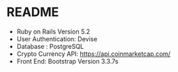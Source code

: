 # README

* Ruby on Rails Version 5.2
* User Authentication: Devise
* Database : PostgreSQL
* Crypto Currency API: https://api.coinmarketcap.com/
* Front End: Bootstrap Version 3.3.7s
